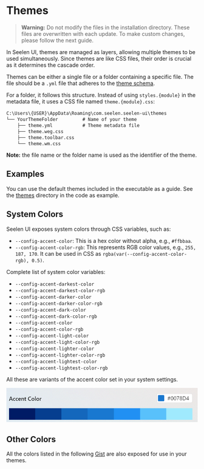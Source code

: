 # Themes

> **Warning:** Do not modify the files in the installation directory. These files are overwritten with each update. To make custom changes, please follow the next guide.

In Seelen UI, themes are managed as layers, allowing multiple themes to be used simultaneously. Since themes are like CSS files, their order is crucial as it determines the cascade order.

Themes can be either a single file or a folder containing a specific file. The file should be a `.yml` file that adheres to the [theme schema](./schemas/theme.schema.json).

For a folder, it follows this structure. Instead of using `styles.{module}` in the metadata file, it uses a CSS file named `theme.{module}.css`:

```
C:\Users\{USER}\AppData\Roaming\com.seelen.seelen-ui\themes
└── YourThemeFolder         # Name of your theme
    ├── theme.yml           # Theme metadata file
    ├── theme.weg.css
    ├── theme.toolbar.css
    └── theme.wm.css
```

**Note:** the file name or the folder name is used as the identifier of the theme.

## Examples
You can use the default themes included in the executable as a guide. See the [themes](../static/themes/) directory in the code as example.

## System Colors

Seelen UI exposes system colors through CSS variables, such as:

* `--config-accent-color`: This is a hex color without alpha, e.g., `#ffbbaa`.
* `--config-accent-color-rgb`: This represents RGB color values, e.g., `255, 187, 170`. It can be used in CSS as `rgba(var(--config-accent-color-rgb), 0.5)`.

Complete list of system color variables:

* `--config-accent-darkest-color`
* `--config-accent-darkest-color-rgb`
* `--config-accent-darker-color`
* `--config-accent-darker-color-rgb`
* `--config-accent-dark-color`
* `--config-accent-dark-color-rgb`
* `--config-accent-color`
* `--config-accent-color-rgb`
* `--config-accent-light-color`
* `--config-accent-light-color-rgb`
* `--config-accent-lighter-color`
* `--config-accent-lighter-color-rgb`
* `--config-accent-lightest-color`
* `--config-accent-lightest-color-rgb`

All these are variants of the accent color set in your system settings.

![alt text](images/colors.png)

## Other Colors

All the colors listed in the following [Gist](https://gist.github.com/eythaann/cd9a3cda0206ce23a17f5ea00ec2ba06) are also exposed for use in your themes.
